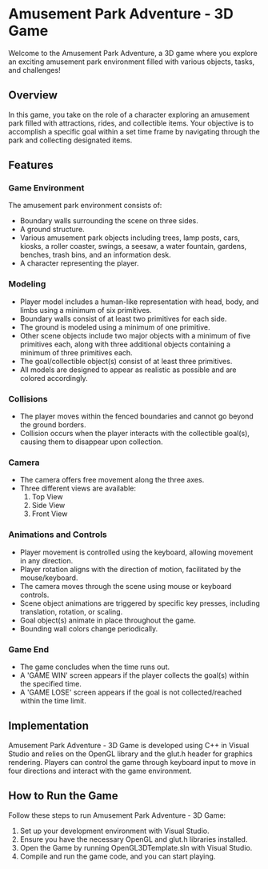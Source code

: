 # Amusement Park Adventure - 3D Game

Welcome to the Amusement Park Adventure, a 3D game where you explore an exciting amusement park environment filled with various objects, tasks, and challenges!

## Overview

In this game, you take on the role of a character exploring an amusement park filled with attractions, rides, and collectible items. Your objective is to accomplish a specific goal within a set time frame by navigating through the park and collecting designated items.

## Features

### Game Environment

The amusement park environment consists of:
- Boundary walls surrounding the scene on three sides.
- A ground structure.
- Various amusement park objects including trees, lamp posts, cars, kiosks, a roller coaster, swings, a seesaw, a water fountain, gardens, benches, trash bins, and an information desk.
- A character representing the player.

### Modeling

- Player model includes a human-like representation with head, body, and limbs using a minimum of six primitives.
- Boundary walls consist of at least two primitives for each side.
- The ground is modeled using a minimum of one primitive.
- Other scene objects include two major objects with a minimum of five primitives each, along with three additional objects containing a minimum of three primitives each.
- The goal/collectible object(s) consist of at least three primitives.
- All models are designed to appear as realistic as possible and are colored accordingly.

### Collisions

- The player moves within the fenced boundaries and cannot go beyond the ground borders.
- Collision occurs when the player interacts with the collectible goal(s), causing them to disappear upon collection.

### Camera

- The camera offers free movement along the three axes.
- Three different views are available:
    1. Top View
    2. Side View
    3. Front View

### Animations and Controls

- Player movement is controlled using the keyboard, allowing movement in any direction.
- Player rotation aligns with the direction of motion, facilitated by the mouse/keyboard.
- The camera moves through the scene using mouse or keyboard controls.
- Scene object animations are triggered by specific key presses, including translation, rotation, or scaling.
- Goal object(s) animate in place throughout the game.
- Bounding wall colors change periodically.

### Game End

- The game concludes when the time runs out.
- A 'GAME WIN' screen appears if the player collects the goal(s) within the specified time.
- A 'GAME LOSE' screen appears if the goal is not collected/reached within the time limit.

## Implementation
Amusement Park Adventure - 3D Game is developed using C++ in Visual Studio and relies on the OpenGL library and the glut.h header for graphics rendering. Players can control the game through keyboard input to move in four directions and interact with the game environment.

## How to Run the Game
Follow these steps to run Amusement Park Adventure - 3D Game:
1. Set up your development environment with Visual Studio.
2. Ensure you have the necessary OpenGL and glut.h libraries installed.
3. Open the Game by running OpenGL3DTemplate.sln with Visual Studio.
4. Compile and run the game code, and you can start playing.
